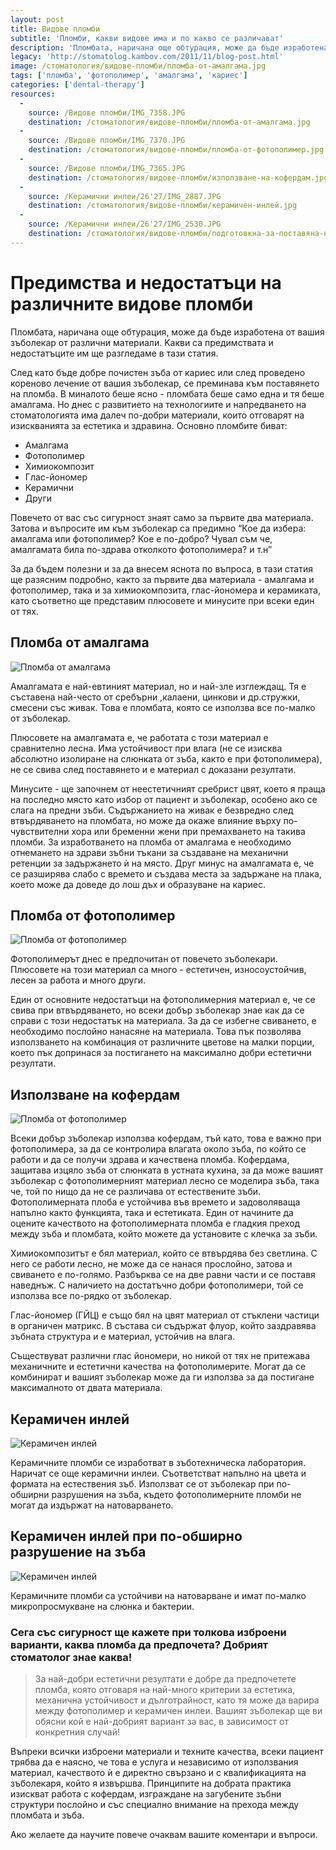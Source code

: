 ```yaml
---
layout: post
title: Видове пломби
subtitle: 'Пломби, какви видове има и по какво се различават'
description: 'Пломбата, наричана още обтурация, може да бъде изработена от вашия зъболекар от различни материали. Kакви са предимствата и недостатъците им?'
legacy: 'http://stomatolog.kambov.com/2011/11/blog-post.html'
image: /стоматология/видове-пломби/пломба-от-амалгама.jpg
tags: ['пломба', 'фотополимер', 'амалгама', 'кариес']
categories: ['dental-therapy']
resources:
  -
    source: /Видове пломби/IMG_7358.JPG
    destination: /стоматология/видове-пломби/пломба-от-амалгама.jpg
  -
    source: /Видове пломби/IMG_7370.JPG
    destination: /стоматология/видове-пломби/пломба-от-фотополимер.jpg
  -
    source: /Видове пломби/IMG_7365.JPG
    destination: /стоматология/видове-пломби/използване-на-кофердам.jpg
  -
    source: /Керамични инлеи/26'27/IMG_2887.JPG
    destination: /стоматология/видове-пломби/керамичен-инлей.jpg
  -
    source: /Керамични инлеи/26'27/IMG_2530.JPG
    destination: /стоматология/видове-пломби/подготовкна-за-поставяна-на-инлей.jpg
---
```

# Предимства и недостатъци на различните видове пломби

Пломбата, наричана още обтурация, може да бъде изработена от вашия зъболекар от различни материали. Kакви са предимствата и недостатъците им ще разгледаме в тази статия.

След като бъде добре почистен зъба от кариес или след проведено кореново лечение от вашия зъболекар, се преминава към поставянето на пломба. В миналото беше ясно - пломбата беше само една и тя беше амалгама. Но днес с развитието на технологиите и напредването на стоматологията има далеч по-добри материали, които отговарят на изискванията за естетика и здравина. Основно пломбите биват:

- Амалгама
- Фотополимер
- Химиокомпозит
- Глас-йономер
- Керамични
- Други

Повечето от вас със сигурност знаят само за първите два материала. Затова и въпросите им към зъболекар са предимно “Кое да избера: амалгама или фотополимер? Кое е по-добро? Чувал съм че, амалгамата била по-здрава отколкото фотополимера? и т.н”

За да бъдем полезни и за да внесем яснота по въпроса, в тази статия ще разясним подробно, както за първите два материала - амалгама и фотополимер, така и за химиокомпозита, глас-йономера и керамиката, като съответно ще представим плюсовете и минусите при всеки един от тях.

## Пломба от амалгама
![Пломба от амалгама](видове-пломби/пломба-от-амалгама.jpg)

Амалгамата е най-евтиният материал, но и най-зле изглеждащ. Тя е съставена най-често от сребърни ,калаени, цинкови и др.стружки, смесени със живак. Това е пломбата, която се използва все по-малко от зъболекар.

Плюсовете на амалгамата е, че работата с този материал е сравнително лесна. Има устойчивост при влага (не се изисква абсолютно изолиране на слюнката от зъба, както е при фотополимера), не се свива след поставянето и е материал с доказани резултати.

Минусите - ще започнем от неестетичният сребрист цвят, което я праща на последно място като избор от пациент и зъболекар, особено ако се слага на предни зъби. Съдържанието на живак е безвредно след втвърдяването на пломбата, но може да окаже влияние върху по-чувствителни хора или бременни жени при премахването на такива пломби. За изработването на пломба от амалгама е необходимо отнемането на здрави зъбни тъкани за създаване на механични ретенции за задържането ѝ на място. Друг минус на амалгамата е, че се разширява слабо с времето и създава места за задържане на плака, което може да доведе до лош дъх и образуване на кариес.

## Пломба от фотополимер
![Пломба от фотополимер](видове-пломби/пломба-от-фотополимер.jpg)

Фотополимерът днес е предпочитан от повечето зъболекари. Плюсовете на този материал са много - естетичен, износоустойчив, лесен за работа и много други.

Един от основните недостатъци на фотополимерния материал е, че се свива при втвърдяването, но всеки добър зъболекар знае как да се справи с този недостатък на материала. За да се избегне свиването, е необходимо послойно нанасяне на материала. Това пък позволява използването на комбинация от различните цветове на малки порции, което пък допринася за постигането на максимално добри естетични резултати.

## Използване на кофердам
![Пломба от фотополимер](видове-пломби/използване-на-кофердам.jpg)

Всеки добър зъболекар използва кофердам, тъй като, това е важно при фотополимера, за да се контролира влагата около зъба, по който се работи и да се получи здрава и качествена пломба. Кофердама, защитава изцяло зъба от слюнката в устната кухина, за да може вашият зъболекар с фотополимерният материал лесно се моделира зъба, така че, той по нищо да не се различава от естествените зъби. Фотополимерната плоба е устойчива във времето и задоволяваща напълно както функцията, така и естетиката. Един от начините да оцените качеството на фотополимерната пломба е гладкия преход между зъба и пломбата, който можете да установите с клечка за зъби.

Химиокомпозитът е бял материал, който се втвърдява без светлина. С него се работи лесно, не може да се нанася прослойно, затова и свиването е по-голямо. Разбърква се на две равни части и се поставя наведнъж. С наличието на достатъчно добри фотополимери, той се използва все по-рядко от зъболекар.

Глас-йономер (ГЙЦ) е също бял на цвят материал от стъклени частици в органичен матрикс. В състава си съдържат флуор, който заздравява зъбната структура и е материал, устойчив на влага.

Съществуват различни глас йономери, но никой от тях не притежава механичните и естетични качества на фотополимерите. Могат да се комбинират и вашият зъболекар може да ги използва за да постигане максималното от двата материала.

## Керамичен инлей
![Керамичен инлей](видове-пломби/керамичен-инлей.jpg)

Керамичните пломби се изработват в зъботехническа лаборатория. Наричат се още керамични инлеи. Съответстват напълно на цвета и формата на естествения зъб. Използват се от зъболекар при по-обширни разрушения на зъба, където фотополимерните пломби не могат да издържат на натоварването. 

## Керамичен инлей при по-обширно разрушение на зъба
![Керамичен инлей](видове-пломби/подготовкна-за-поставяна-на-инлей.jpg)

Керамичните пломби са устойчиви на натоварване и имат по-малко микропросмукване на слюнка и бактерии.

### Сега със сигурност ще кажете при толкова изброени варианти, каква пломба да предпочета? Добрият стоматолог знае каква! ####

> За най-добри естетични резултати е добре да предпочетете пломба, която отговаря на най-много критерии за естетика, механична устойчивост и дълготрайност, като тя може да варира между фотополимер и керамичен инлеи. Вашият зъболекар ще ви обясни кой е най-добрият вариант за вас, в зависимост от конкретния случай! 

Въпреки всички изброени материали и техните качества, всеки пациент трябва да е наясно, че това е услуга и независимо от използвания материал, качеството ѝ е директно свързано и с квалификацията на зъболекаря, който я извършва. Принципите на добрата практика изискват работа с кофердам, изграждане на загубените зъбни структури послойно и със специално внимание на прехода между пломбата и зъба.

Ако желаете да научите повече очаквам вашите коментари и въпроси.
